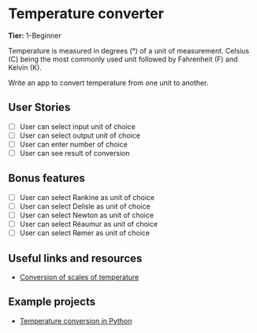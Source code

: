 # Temperature converter

**Tier:** 1-Beginner

Temperature is measured in degrees (°) of a unit of measurement. Celsius (C) being the most commonly used unit followed by Fahrenheit (F) and Kelvin (K).

Write an app to convert temperature from one unit to another.

## User Stories

-   [ ] User can select input unit of choice
-   [ ] User can select output unit of choice
-   [ ] User can enter number of choice
-   [ ] User can see result of conversion

## Bonus features

-   [ ] User can select Rankine as unit of choice
-   [ ] User can select Delisle as unit of choice
-   [ ] User can select Newton as unit of choice
-   [ ] User can select Réaumur as unit of choice
-   [ ] User can select Rømer as unit of choice

## Useful links and resources

-   [Conversion of scales of temperature](https://en.wikipedia.org/wiki/Conversion_of_scales_of_temperature)

## Example projects

-   [Temperature conversion in Python](https://www.w3resource.com/python-exercises/python-conditional-exercise-2.php)
